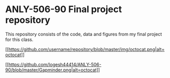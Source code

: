 # ANLY-506-90 Final project repository

This repository consists of the code, data and figures from my final project for this class.

[[https://github.com/username/repository/blob/master/img/octocat.png|alt=octocat]]

[[https://github.com/logesh44414/ANLY-506-90/blob/master/Gapminder.png|alt=octocat]]
      
